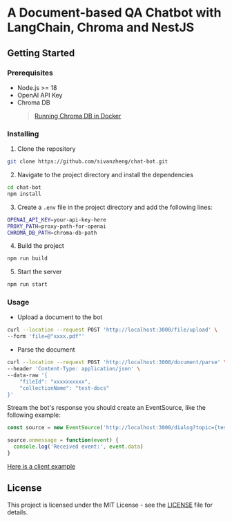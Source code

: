 # A Document-based QA Chatbot with LangChain, Chroma and NestJS

## Getting Started

### Prerequisites
- Node.js >= 18
- OpenAI API Key
- Chroma DB
  > [Running Chroma DB in Docker](https://docs.trychroma.com/usage-guide#running-chroma-in-clientserver-mode)

### Installing
1. Clone the repository 
```sh
git clone https://github.com/sivanzheng/chat-bot.git
```
2. Navigate to the project directory and install the dependencies
```sh
cd chat-bot
npm install
```
3. Create a `.env` file in the project directory and add the following lines:
```sh
OPENAI_API_KEY=your-api-key-here
PROXY_PATH=proxy-path-for-openai
CHROMA_DB_PATH=chroma-db-path
```
4. Build the project
```sh
npm run build
```
5. Start the server
```sh
npm run start
```

### Usage
- Upload a document to the bot
```sh
curl --location --request POST 'http://localhost:3000/file/upload' \
--form 'file=@"xxxx.pdf"'
```

- Parse the document
```sh
curl --location --request POST 'http://localhost:3000/document/parse' \
--header 'Content-Type: application/json' \
--data-raw '{
    "fileId": "xxxxxxxxxx",
    "collectionName": "test-docs"
}'
```

Stream the bot's response you should create an EventSource, like the following example:

```js
const source = new EventSource('http://localhost:3000/dialog?topic={test-docs}&question={question}&history={[history]}')

source.onmessage = function(event) {
  console.log('Received event:', event.data)
}
```
[Here is a client example](static/index.html)
## License
This project is licensed under the MIT License - see the [LICENSE](LICENSE) file for details.